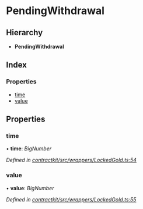 # PendingWithdrawal

## Hierarchy

* **PendingWithdrawal**

## Index

### Properties

* [time](_wrappers_lockedgold_.pendingwithdrawal.md#time)
* [value](_wrappers_lockedgold_.pendingwithdrawal.md#value)

## Properties

### time

• **time**: _BigNumber_

_Defined in_ [_contractkit/src/wrappers/LockedGold.ts:54_](https://github.com/celo-org/celo-monorepo/blob/master/packages/sdk/contractkit/src/wrappers/LockedGold.ts#L54)

### value

• **value**: _BigNumber_

_Defined in_ [_contractkit/src/wrappers/LockedGold.ts:55_](https://github.com/celo-org/celo-monorepo/blob/master/packages/sdk/contractkit/src/wrappers/LockedGold.ts#L55)

